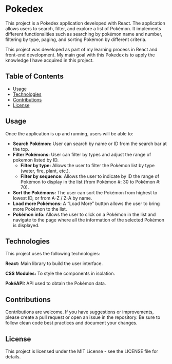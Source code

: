 # Pokedex

This project is a Pokedex application developed with React. The application allows users to search, filter, and explore a list of Pokémon. It implements different functionalities such as searching by pokémon name and number, filtering by type, paging, and sorting Pokémon by different criteria.

This project was developed as part of my learning process in React and front-end development. My main goal with this Pokedex is to apply the knowledge I have acquired in this project.

## Table of Contents

-  [Usage](#Usage)
-  [Technologies](#technologies)
-  [Contributions](#contributions)
-  [License](#license)

## Usage

Once the application is up and running, users will be able to:

- **Search Pokémon:** User can search by name or ID from the search bar at the top.
- **Filter Pokémons:** User can filter by types and adjust the range of pokemon listed by ID.
    - **Filter by type:** Allows the user to filter the Pokémon list by type (water, fire, plant, etc.).
    - **Filter by sequence:** Allows the user to indicate by ID the range of Pokémon to display in the list (from Pokémon #: 30 to Pokémon #: 70).
- **Sort the Pokémons:** The user can sort the Pokémon from highest to lowest ID, or from A-Z / Z-A by name.
- **Load more Pokémons:** A “Load More” button allows the user to bring more Pokémon to the list.
- **Pokémon info:** Allows the user to click on a Pokémon in the list and navigate to the page where all the information of the selected Pokémon is displayed.

## Technologies

This project uses the following technologies:

**React:** Main library to build the user interface.

**CSS Modules:** To style the components in isolation.

**PokéAPI:** API used to obtain the Pokémon data.

## Contributions

Contributions are welcome. If you have suggestions or improvements, please create a pull request or open an issue in the repository. Be sure to follow clean code best practices and document your changes.

## License

This project is licensed under the MIT License - see the LICENSE file for details.